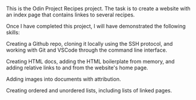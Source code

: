 This is the Odin Project Recipes project. The task is to create a website with an index page that contains linkes to several recipes.

Once I have completed this project, I will have demonstrated the following skills:

Creating a Github repo, cloning it locally using the SSH protocol, and working with Git and VSCode through the command line interface.

Creating HTML docs, adding the HTML boilerplate from memory, and adding relative links to and from the website's home page.

Adding images into documents with attribution.

Creating ordered and unordered lists, including lists of linked pages.